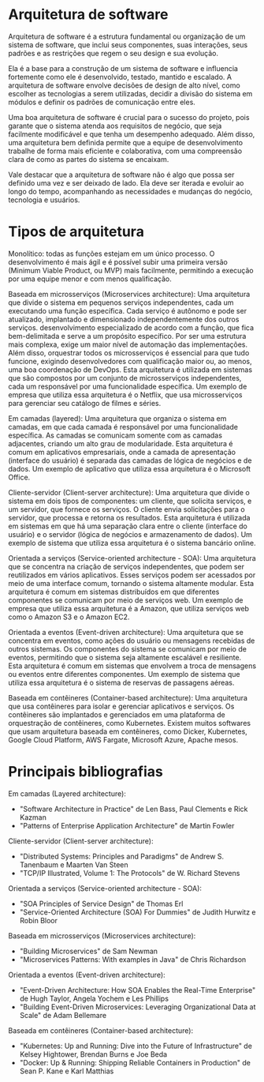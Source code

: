 # Arquitetura de software

Arquitetura de software é a estrutura fundamental ou organização de um sistema de software, que inclui seus componentes, suas interações, seus padrões e as restrições que regem o seu design e sua evolução.

Ela é a base para a construção de um sistema de software e influencia fortemente como ele é desenvolvido, testado, mantido e escalado. A arquitetura de software envolve decisões de design de alto nível, como escolher as tecnologias a serem utilizadas, decidir a divisão do sistema em módulos e definir os padrões de comunicação entre eles.

Uma boa arquitetura de software é crucial para o sucesso do projeto, pois garante que o sistema atenda aos requisitos de negócio, que seja facilmente modificável e que tenha um desempenho adequado. Além disso, uma arquitetura bem definida permite que a equipe de desenvolvimento trabalhe de forma mais eficiente e colaborativa, com uma compreensão clara de como as partes do sistema se encaixam.

Vale destacar que a arquitetura de software não é algo que possa ser definido uma vez e ser deixado de lado. Ela deve ser iterada e evoluir ao longo do tempo, acompanhando as necessidades e mudanças do negócio, tecnologia e usuários.

# Tipos de arquitetura

Monolítico: todas as funções estejam em um único processo. O desenvolvimento é mais ágil e é possível subir uma primeira versão (Minimum Viable Product, ou MVP) mais facilmente, permitindo a execução por uma equipe menor e com menos qualificação.

Baseada em microsserviços (Microservices architecture): Uma arquitetura que divide o sistema em pequenos serviços independentes, cada um executando uma função específica. Cada serviço é autônomo e pode ser atualizado, implantado e dimensionado independentemente dos outros serviços. desenvolvimento especializado de acordo com a função, que fica bem-delimitada e serve a um propósito específico. Por ser uma estrutura mais complexa, exige um maior nível de automação das implementações. Além disso, orquestrar todos os microsserviços é essencial para que tudo funcione, exigindo desenvolvedores com qualificação maior ou, ao menos, uma boa coordenação de DevOps. Esta arquitetura é utilizada em sistemas que são compostos por um conjunto de microsserviços independentes, cada um responsável por uma funcionalidade específica. Um exemplo de empresa que utiliza essa arquitetura é o Netflix, que usa microsserviços para gerenciar seu catálogo de filmes e séries.

Em camadas (layered): Uma arquitetura que organiza o sistema em camadas, em que cada camada é responsável por uma funcionalidade específica. As camadas se comunicam somente com as camadas adjacentes, criando um alto grau de modularidade. Esta arquitetura é comum em aplicativos empresariais, onde a camada de apresentação (interface do usuário) é separada das camadas de lógica de negócios e de dados. Um exemplo de aplicativo que utiliza essa arquitetura é o Microsoft Office.

Cliente-servidor (Client-server architecture): Uma arquitetura que divide o sistema em dois tipos de componentes: um cliente, que solicita serviços, e um servidor, que fornece os serviços. O cliente envia solicitações para o servidor, que processa e retorna os resultados. Esta arquitetura é utilizada em sistemas em que há uma separação clara entre o cliente (interface do usuário) e o servidor (lógica de negócios e armazenamento de dados). Um exemplo de sistema que utiliza essa arquitetura é o sistema bancário online.

Orientada a serviços (Service-oriented architecture - SOA): Uma arquitetura que se concentra na criação de serviços independentes, que podem ser reutilizados em vários aplicativos. Esses serviços podem ser acessados ​​por meio de uma interface comum, tornando o sistema altamente modular. Esta arquitetura é comum em sistemas distribuídos em que diferentes componentes se comunicam por meio de serviços web. Um exemplo de empresa que utiliza essa arquitetura é a Amazon, que utiliza serviços web como o Amazon S3 e o Amazon EC2.

Orientada a eventos (Event-driven architecture): Uma arquitetura que se concentra em eventos, como ações do usuário ou mensagens recebidas de outros sistemas. Os componentes do sistema se comunicam por meio de eventos, permitindo que o sistema seja altamente escalável e resiliente. Esta arquitetura é comum em sistemas que envolvem a troca de mensagens ou eventos entre diferentes componentes. Um exemplo de sistema que utiliza essa arquitetura é o sistema de reservas de passagens aéreas.

Baseada em contêineres (Container-based architecture): Uma arquitetura que usa contêineres para isolar e gerenciar aplicativos e serviços. Os contêineres são implantados e gerenciados em uma plataforma de orquestração de contêineres, como Kubernetes. Existem muitos softwares que usam arquitetura baseada em contêineres, como Dicker, Kubernetes, Google Cloud Platform, AWS Fargate, Microsoft Azure, Apache mesos.

# Principais bibliografias

Em camadas (Layered architecture):

- "Software Architecture in Practice" de Len Bass, Paul Clements e Rick Kazman
- "Patterns of Enterprise Application Architecture" de Martin Fowler

Cliente-servidor (Client-server architecture):

- "Distributed Systems: Principles and Paradigms" de Andrew S. Tanenbaum e Maarten Van Steen
- "TCP/IP Illustrated, Volume 1: The Protocols" de W. Richard Stevens

Orientada a serviços (Service-oriented architecture - SOA):

- "SOA Principles of Service Design" de Thomas Erl
- "Service-Oriented Architecture (SOA) For Dummies" de Judith Hurwitz e Robin Bloor

Baseada em microsserviços (Microservices architecture):

- "Building Microservices" de Sam Newman
- "Microservices Patterns: With examples in Java" de Chris Richardson

Orientada a eventos (Event-driven architecture):

- "Event-Driven Architecture: How SOA Enables the Real-Time Enterprise" de Hugh Taylor, Angela Yochem e Les Phillips
- "Building Event-Driven Microservices: Leveraging Organizational Data at Scale" de Adam Bellemare

Baseada em contêineres (Container-based architecture):

- "Kubernetes: Up and Running: Dive into the Future of Infrastructure" de Kelsey Hightower, Brendan Burns e Joe Beda
- "Docker: Up & Running: Shipping Reliable Containers in Production" de Sean P. Kane e Karl Matthias